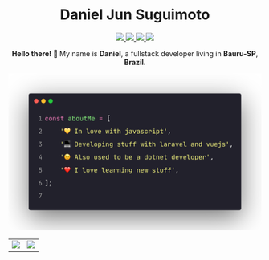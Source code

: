 <h1 align="center">Daniel Jun Suguimoto</h1>
<p align="center">
    <a
        href="https://github.com/danielsuguimoto"
        target="_blank"
    >
        <img src="https://img.shields.io/badge/-Github-000?style=flat-square&logo=Github&logoColor=white"/>
    </a>
    <a
        href="https://www.linkedin.com/in/danielsuguimoto"
        target="_blank"
    >
        <img src="https://img.shields.io/badge/-LinkedIn-blue?style=flat-square&logo=Linkedin&logoColor=white"/>
    </a>
    <a
        href="https://twitter.com/djsuguimoto"
        target="_blank"
    >
        <img src="https://img.shields.io/badge/-Twitter-1ca0f1?style=flat-square&labelColor=1ca0f1&logo=twitter&logoColor=white"/>
    </a>
    <a
        href="mailto:danielsuguimoto@gmail.com"
        target="_blank"
    >
        <img src="https://img.shields.io/badge/-Gmail-c14438?style=flat-square&logo=Gmail&logoColor=white"/>
    </a>
</p>
<p align="center">
    <b>Hello there!&nbsp;<span>👋</span>&nbsp;</b>My name is <b>Daniel</b>, a fullstack developer living in <b>Bauru-SP</b>, <b>Brazil</b>.
</p>
<p align="center">
    <img src="https://raw.githubusercontent.com/danielsuguimoto/danielsuguimoto/master/assets/aboutme.png" />
</p>
<table border="0">
    <tr>
        <td align="center">
            <img src="https://github-readme-stats-lake-nine.vercel.app/api?username=danielsuguimoto&count_private=true&show_icons=true&theme=dracula"/>
        </td>
        <td align="center">
            <img src="https://github-readme-stats-lake-nine.vercel.app/api/top-langs/?username=danielsuguimoto&theme=dracula&layout=compact" />
        </td>
    </tr>
</table>
